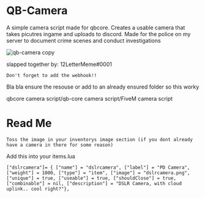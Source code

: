 # QB-Camera

A simple camera script made for qbcore. Creates a usable camera that takes picutres ingame and uploads to discord. Made for the police on my server to document crime scenes and conduct investigations

![qb-camera copy](https://user-images.githubusercontent.com/91357757/167040019-92e7fb4c-e3bd-4816-bb2c-a0bdb6135a27.png)

slapped together by: 12LetterMeme#0001

```
Don't forget to add the webhook!!
```

Bla bla ensure the resouse or add to an already ensured folder so this worky

qbcore camera script/qb-core camera script/FiveM camera script

# Read Me
```
Toss the image in your inventorys image section (if you dont already have a camera in there for some reason)
```

Add this into your items.lua

```
["dslrcamera"]= { ["name"] = "dslrcamera", ["label"] = "PD Camera", ["weight"] = 1000, ["type"] = "item", ["image"] = "dslrcamera.png", ["unique"] = true, ["useable"] = true, ["shouldClose"] = true, ["combinable"] = nil, ["description"] = "DSLR Camera, with cloud uplink.. cool right?"},
```
